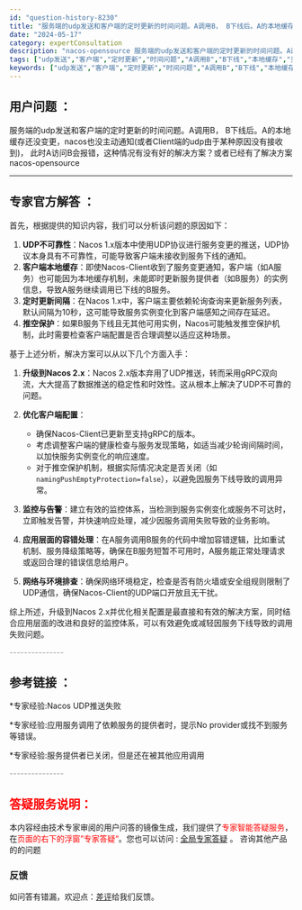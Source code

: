 ```yaml
---
id: "question-history-8230"
title: "服务端的udp发送和客户端的定时更新的时间问题。A调用B， B下线后。A的本地缓存还没变更，nacos也没主动通知(或者Client端的udp由于某种原因没有接收到)， 此时A访问B会报错，这种情况有没有好的解决方案？或者已经有了解决方案 nacos-opensource"
date: "2024-05-17"
category: expertConsultation
description: "nacos-opensource 服务端的udp发送和客户端的定时更新的时间问题。A调用B， B下线后。A的本地缓存还没变更，nacos也没主动通知(或者Client端的udp由于某种原因没有接收到)， 此时A访问B会报错，这种情况有没有好的解决方案？或者已经有了解决方案"
tags: ["udp发送","客户端","定时更新","时间问题","A调用B","B下线","本地缓存","变更","主动通知","Client端","接收","报错","解决方案"]
keywords: ["udp发送","客户端","定时更新","时间问题","A调用B","B下线","本地缓存","变更","主动通知","Client端","接收","报错","解决方案"]
---
```


## 用户问题 ： 
 服务端的udp发送和客户端的定时更新的时间问题。A调用B， B下线后。A的本地缓存还没变更，nacos也没主动通知(或者Client端的udp由于某种原因没有接收到)， 此时A访问B会报错，这种情况有没有好的解决方案？或者已经有了解决方案 nacos-opensource 

---------------
## 专家官方解答 ：

首先，根据提供的知识内容，我们可以分析该问题的原因如下：

1. **UDP不可靠性**：Nacos 1.x版本中使用UDP协议进行服务变更的推送，UDP协议本身具有不可靠性，可能导致客户端未接收到服务下线的通知。
2. **客户端本地缓存**：即使Nacos-Client收到了服务变更通知，客户端（如A服务）也可能因为本地缓存机制，未能即时更新服务提供者（如B服务）的实例信息，导致A服务继续调用已下线的B服务。
3. **定时更新间隔**：在Nacos 1.x中，客户端主要依赖轮询查询来更新服务列表，默认间隔为10秒，这可能导致服务实例变化到客户端感知之间存在延迟。
4. **推空保护**：如果B服务下线且无其他可用实例，Nacos可能触发推空保护机制，此时需要检查客户端配置是否合理调整以适应这种场景。

基于上述分析，解决方案可以从以下几个方面入手：

1. **升级到Nacos 2.x**：Nacos 2.x版本弃用了UDP推送，转而采用gRPC双向流，大大提高了数据推送的稳定性和时效性。这从根本上解决了UDP不可靠的问题。

2. **优化客户端配置**：
   - 确保Nacos-Client已更新至支持gRPC的版本。
   - 考虑调整客户端的健康检查与服务发现策略，如适当减少轮询间隔时间，以加快服务实例变化的响应速度。
   - 对于推空保护机制，根据实际情况决定是否关闭（如`namingPushEmptyProtection=false`），以避免因服务下线导致的调用异常。

3. **监控与告警**：建立有效的监控体系，当检测到服务实例变化或服务不可达时，立即触发告警，并快速响应处理，减少因服务调用失败导致的业务影响。

4. **应用层面的容错处理**：在A服务调用B服务的代码中增加容错逻辑，比如重试机制、服务降级策略等，确保在B服务短暂不可用时，A服务能正常处理请求或返回合理的错误信息给用户。

5. **网络与环境排查**：确保网络环境稳定，检查是否有防火墙或安全组规则限制了UDP通信，确保Nacos-Client的UDP端口开放且无干扰。

综上所述，升级到Nacos 2.x并优化相关配置是最直接和有效的解决方案，同时结合应用层面的改进和良好的监控体系，可以有效避免或减轻因服务下线导致的调用失败问题。


<font color="#949494">---------------</font> 


## 参考链接 ：

*专家经验:Nacos UDP推送失败 
 
 *专家经验:应用服务调用了依赖服务的提供者时，提示No provider或找不到服务等错误。 
 
 *专家经验:服务提供者已关闭，但是还在被其他应用调用 


 <font color="#949494">---------------</font> 
 


## <font color="#FF0000">答疑服务说明：</font> 

本内容经由技术专家审阅的用户问答的镜像生成，我们提供了<font color="#FF0000">专家智能答疑服务</font>，在<font color="#FF0000">页面的右下的浮窗”专家答疑“</font>。您也可以访问 : [全局专家答疑](https://opensource.alibaba.com/chatBot) 。 咨询其他产品的的问题

### 反馈
如问答有错漏，欢迎点：[差评](https://ai.nacos.io/user/feedbackByEnhancerGradePOJOID?enhancerGradePOJOId=13582)给我们反馈。
